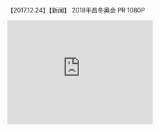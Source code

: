 【2017.12.24】【新闻】 ​​​​2018平昌冬奥会 PR 1080P       
<div class="embed-container">
  <iframe
      src="https://video.h5.weibo.cn/1034:345163e66977896f646cda7bc327137a/4188573143512193"
      width="335"
      height="240"
      frameborder="0"
      allowfullscreen="">
  </iframe>
</div>
